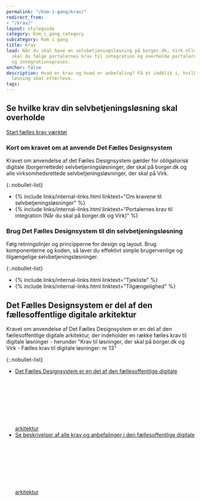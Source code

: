 ```yaml
---
permalink: "/kom-i-gang/krav/"
redirect_from:
- "/krav/"
layout: styleguide
category: Kom_i_gang_category
subcategory: Kom i gang
title: Krav
lead: Når du skal have en selvbetjeningsløsning på borger.dk, Virk eller begge portaler,
  skal du følge portalernes krav til integration og overholde portalernes Fælles Designsystem
  og integrationsproces.
anchor: false
description: Hvad er krav og hvad er anbefaling? Få et indblik i, hvilke krav din
  løsning skal efterleve.
tags: 
---
```


## Se hvilke krav din selvbetjeningsløsning skal overholde

<a href="/krav-vaerktoej/anvendes-af-virksomheder/" id="start-reqtool" class="button button-primary mt-3 mb-4">Start fælles krav værktøj</a>

### Kort om kravet om at anvende Det Fælles Designsystem

Kravet om anvendelse af det Fælles Designsystem gælder for obligatorisk digitale (borgerrettede) selvbetjeningsløsninger, der skal på borger.dk og alle virksomhedsrettede selvbetjeningsløsninger, der skal på Virk.

{:.nobullet-list}
* {% include links/internal-links.html linktext="Om kravene til selvbetjeningsløsninger" %}
* {% include links/internal-links.html linktext="Portalernes krav til integration (Når du skal på borger.dk og Virk)" %}

### Brug Det Fælles Designsystem til din selvbetjeningsløsning

Følg retningslinjer og principperne for design og layout. Brug komponenterne og koden, så laver du effektivt simple brugervenlige og tilgængelige selvbetjeningsløsninger.

{:.nobullet-list}
* {% include links/internal-links.html linktext="Tjekliste" %}
* {% include links/internal-links.html linktext="Tilgængelighed" %}

## Det Fælles Designsystem er del af den fællesoffentlige digitale arkitektur

Kravet om anvendelse af Det Fælles Designsystem er en del af den fællesoffentlige digitale arkitektur, der indeholder en række fælles krav til digitale løsninger - herunder "Krav til løsninger, der skal på borger.dk og Virk - Fælles krav til digitale løsninger: nr 13"

{:.nobullet-list}

* <a href="https://arkitektur.digst.dk/node/697" class="icon-link">Det Fælles Designsystem er en del af den fællesoffentlige digitale arkitektur<svg class="icon-svg " focusable="false" aria-hidden="true"><use xlink:href="#open-in-new"></use></svg></a>
* <a href="https://arkitektur.digst.dk/krav-og-anbefalinger-0" class="icon-link">Se beskrivelser af alle krav og anbefalinger i den fællesoffentlige digitale arkitektur<svg class="icon-svg " focusable="false" aria-hidden="true"><use xlink:href="#open-in-new"></use></svg></a>